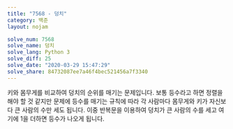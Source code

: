 ```yaml
---
title: "7568 - 덩치"
category: 백준
layout: nojam

solve_num: 7568
solve_name: 덩치
solve_lang: Python 3
solve_diff: 25
solve_date: "2020-03-29 15:47:29"
solve_share: 84732087ee7a46f4bec521456a7f3340
---
```


키와 몸무게를 비교하여 덩치의 순위를 매기는 문제입니다. 보통 등수라고 하면 정렬을 해야 할 것 같지만 문제에 등수를 매기는 규칙에 따라 각 사람마다 몸무게와 키가 자신보다 큰 사람의 수만 세도 됩니다. 이중 반복문을 이용하여 덩치가 큰 사람의 수를 세고 여기에 1을 더하면 등수가 나오게 됩니다.
